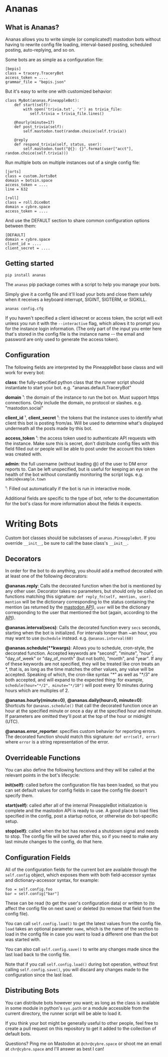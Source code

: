 # Ananas

## What is Ananas?

Ananas allows you to write simple (or complicated!) mastodon bots without having
to rewrite config file loading, interval-based posting, scheduled posting,
auto-replying, and so on.

Some bots are as simple as a configuration file:

    [bepis]
    class = tracery.TraceryBot
    access_token = ....
    grammar_file = "bepis.json"

But it's easy to write one with customized behavior:

    class MyBot(ananas.PineappleBot):
        def start(self):
            with open('trivia.txt', 'r') as trivia_file:
               self.trivia = trivia_file.lines()

        @hourly(minute=17)
        def post_trivia(self):
            self.mastodon.toot(random.choice(self.trivia))

        @reply
        def respond_trivia(self, status, user):
            self.mastodon.toot("@{}: {}".format(user["acct"], random.choice(self.trivia)))

Run multiple bots on multiple instances out of a single config file:

    [jorts]
    class = custom.JortsBot
    domain = botsin.space
    access_token = ....
    line = 632

    [roll]
    class = roll.DiceBot
    domain = cybre.space
    access_token = ....

And use the DEFAULT section to share common configuration options between them:

    [DEFAULT]
    domain = cybre.space
    client_id = ....
    client_secret = ....

## Getting started

    pip install ananas

The `ananas` pip package comes with a script to help you manage your bots.

Simply give it a config file and it'll load your bots and close them safely
when it receives a keyboard interrupt, SIGINT, SIGTERM, or SIGKILL.

    ananas config.cfg

If you haven't specified a client id/secret or access token, the script will
exit unless you run it with the `--interactive` flag, which allows it to
prompt you for the instance login information. (The only part of the input
you enter here that's stored in the config file is the instance name -- the
email and password are only used to generate the access token).

## Configuration

The following fields are interpreted by the PineappleBot base classs and will
work for every bot:

**class**: the fully-specified python class that the runner script should
instantiate to start your bot. e.g. "ananas.default.TraceryBot"

**domain** ¹: the domain of the instance to run the bot on. Must support https
connections. Only include the domain, no protocol or slashes. e.g.  "mastodon.social"

**client\_id** ¹, **client\_secret** ¹: the tokens that the instance uses to identify
what client this bot is posting from/as. Will be used to determine what's
displayed underneath all the posts made by this bot.

**access\_token** ¹: the access token used to authenticate API requests with the
instance. Make sure this is secret, don't distribute config files with this
field filled out or people will be able to post under the account this token was
created with.

**admin**: the full username (without leading @) of the user to DM error reports to.
Can be left unspecified, but is useful for keeping an eye on the health of the
bot without constantly monitoring the script logs. e.g.  `admin@example.town`

¹: Filled out automatically if the bot is run in interactive mode.

Additional fields are specific to the type of bot, refer to the documentation
for the bot's class for more information about the fields it expects.

# Writing Bots

Custom bot classes should be subclasses of `ananas.PineappleBot`. If you
override `__init__`, be sure to call the base class's `__init__`.

## Decorators

In order for the bot to do anything, you should add a method decorated with at
least one of the following decorators:

**@ananas.reply**: Calls the decorated function when the bot is mentioned by any
other user. Decorator takes no parameters, but should only be called on
functions matching this signature: `def reply_fn(self, mention, user)`.
`mention` will be the dictionary corresponding to the status containing the
mention (as returned by the [mastodon API](https://docs.joinmastodon.org/methods/statuses/)),
`user` will be the dictionary corresponding to the user that mentioned the bot
(again, according to the [API](https://docs.joinmastodon.org/methods/accounts/)).

**@ananas.interval(secs)**: Calls the decorated function every `secs` seconds,
starting when the bot is initialized. For intervals longer than ~an hour, you
may want to use `@schedule` instead. e.g. `@ananas.interval(60)`

**@ananas.schedule(\*\*kwargs)**: Allows you to schedule, cron-style, the
decorated function. Accepted keywords are "second", "minute", "hour",
"day\_of\_week" or "day\_of\_month" (but not both), "month", and "year". If any of
these keywords are not specified, they will be treated like cron treats an \*,
that is, as long as the time matches the other values, any value will be
accepted. Speaking of which, the cron-like syntax "\*" as well as "\*/3" are
both accepted, and will expand to the expected thing: for example,
`schedule(hour="*/2", minute="*/10")` will post every 10 minutes during hours
which are multiples of 2.

**@ananas.hourly(minute=0)**, **@ananas.daily(hour=0, minute=0)**: Shortcuts for
`@ananas.schedule()` that call the decorated function once an hour at the
specified minute or once a day at the specified hour and minute. If parameters
are omitted they'll post at the top of the hour or midnight (UTC).

**@ananas.error\_reporter**: specifies custom behavior for reporting errors. The
decorated function should match this signature: `def err(self, error)` where
`error` is a string representation of the error.

## Overrideable Functions

You can also define the following functions and they will be called at the
relevant points in the bot's lifecycle:

**init(self)**: called before the configuration file has been loaded, so
that you can set default values for config fields in case the config file
doesn't specify them.

**start(self)**: called after all of the internal PineappleBot initialization is
complete and the mastodon API is ready to use. A good place to load files
specified in the config, post a startup notice, or otherwise do bot-specific
setup.

**stop(self)**: called when the bot has received a shutdown signal and needs to
stop. The config file will be saved after this, so if you need to make any last
minute changes to the config, do that here.

## Configuration Fields

All of the configuration fields for the current bot are available through the
`self.config` object, which exposes them with both field-accessor syntax and
dictionary-accessor syntax, for example:

    foo = self.config.foo
    bar = self.config["bar"]

These can be read (to get the user's configuration data) or written to (to
affect the config file on next save) or deleted (to remove that field from the
config file).

You can call `self.config.load()` to get the latest values from the config
file. `load` takes an optional parameter `name`, which is the name of the
section to load in the config file in case you want to load a different one than
the bot was started with.

You can also call `self.config.save()` to write any changes made since the last
load back to the config file.

Note that if you call `self.config.load()` during bot operation, without first
calling `self.config.save()`, you will discard any changes made to the
configuration since the last load.

## Distributing Bots

You can distribute bots however you want; as long as the class is available in
some module in python's `sys.path` or a module accessible from the current
directory, the runner script will be able to load it.

If you think your bot might be generally useful to other people, feel free to
create a pull request on this repository to get it added to the collection of
default bots.


Questions? Ping me on Mastodon at `@chr@cybre.space` or shoot me an email at
`chr@cybre.space` and I'll answer as best I can!
